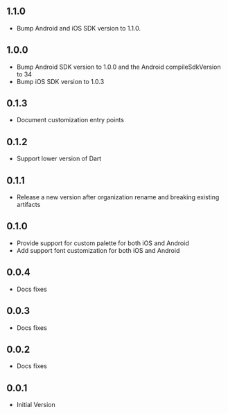## 1.1.0

* Bump Android and iOS SDK version to 1.1.0.

## 1.0.0

* Bump Android SDK version to 1.0.0 and the Android compileSdkVersion to 34
* Bump iOS SDK version to 1.0.3

## 0.1.3

* Document customization entry points

## 0.1.2

* Support lower version of Dart

## 0.1.1

* Release a new version after organization rename and breaking existing artifacts

## 0.1.0

* Provide support for custom palette for both iOS and Android
* Add support font customization for both iOS and Android

## 0.0.4

* Docs fixes

## 0.0.3

* Docs fixes

## 0.0.2

* Docs fixes

## 0.0.1

* Initial Version

